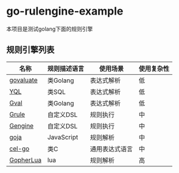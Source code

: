 # go-rulengine-example

本项目是测试golang下面的规则引擎

## 规则引擎列表

| 名称	                                                         | 规则描述语言	    | 使用场景	     | 使用复杂性 |
|-------------------------------------------------------------|------------|-----------|-------|
| [govaluate](https://github.com/Knetic/govaluate)            | 类Golang	   | 表达式解析	    | 低     |
| [YQL](https://github.com/caibirdme/yql)                     | 类SQL	      | 表达式解析	    | 低     |
| [Gval](https://github.com/PaesslerAG/gval)                  | 类Golang	   | 表达式解析	    | 低     |
| [Grule](https://github.com/hyperjumptech/grule-rule-engine) | 自定义DSL     | 规则执行	     | 中     |
| [Gengine](https://github.com/bilibili/gengine)              | 自定义DSL     | 规则执行	     | 中     |
| [goja](https://github.com/dop251/goja)                      | JavaScript | 规则解析	     | 中     |
| [cel-go](https://github.com/google/cel-go)                  | 类C	        | 通用表达式语言		 | 中     |
| [GopherLua](https://github.com/yuin/gopher-lua)             | lua	       | 规则解析	     | 高     |
